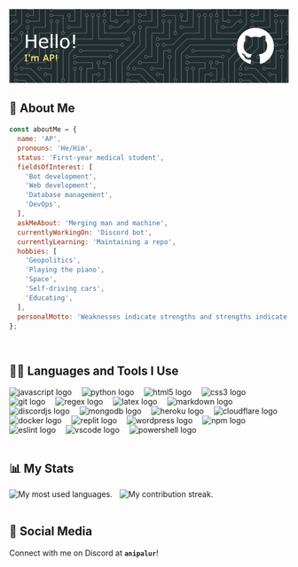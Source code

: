 <img src="./ap-github-header-image.png" alt="Github header image"  />

## 🧔 About Me

```js
const aboutMe = {
  name: 'AP',
  pronouns: 'He/Him',
  status: 'First-year medical student',
  fieldsOfInterest: [
    'Bot development',
    'Web development',
    'Database management',
    'DevOps',
  ],
  askMeAbout: 'Merging man and machine',
  currentlyWorkingOn: 'Discord bot',
  currentlyLearning: 'Maintaining a repo',
  hobbies: [
    'Geopolitics',
    'Playing the piano',
    'Space',
    'Self-driving cars',
    'Educating',
  ],
  personalMotto: 'Weaknesses indicate strengths and strengths indicate weaknesses',
};
```

<br/>

## 👨‍💻 Languages and Tools I Use

<div align="left">
  <img src="https://cdn.jsdelivr.net/gh/devicons/devicon/icons/javascript/javascript-original.svg" height="40" alt="javascript logo"  />
  <img width="10" />
  <img src="https://cdn.jsdelivr.net/gh/devicons/devicon/icons/python/python-original.svg" height="40" alt="python logo"  />
  <img width="10" />
  <img src="https://cdn.jsdelivr.net/gh/devicons/devicon/icons/html5/html5-original.svg" height="40" alt="html5 logo"  />
  <img width="10" />
  <img src="https://cdn.jsdelivr.net/gh/devicons/devicon/icons/css3/css3-original.svg" height="40" alt="css3 logo"  />
  <img width="10" />
  <img src="https://cdn.jsdelivr.net/gh/devicons/devicon/icons/git/git-original.svg" height="40" alt="git logo"  />
  <img width="10" />
  <img src="https://skillicons.dev/icons?i=regex" height="40" alt="regex logo"  />
  <img width="10" />
  <img src="https://cdn.simpleicons.org/latex/008080" height="40" alt="latex logo"  />
  <img width="10" />
  <img src="https://skillicons.dev/icons?i=md" height="40" alt="markdown logo"  />
  <img width="10" />
  <img src="https://cdn.jsdelivr.net/gh/devicons/devicon/icons/discordjs/discordjs-plain.svg" height="40" alt="discordjs logo"  />
  <img width="10" />
  <img src="https://cdn.simpleicons.org/mongodb/47A248" height="40" alt="mongodb logo"  />
  <img width="10" />
  <img src="https://cdn.jsdelivr.net/gh/devicons/devicon/icons/heroku/heroku-original.svg" height="40" alt="heroku logo"  />
  <img width="10" />
  <img src="https://cdn.simpleicons.org/cloudflare/F38020" height="40" alt="cloudflare logo"  />
  <img width="10" />
  <img src="https://cdn.simpleicons.org/docker/2496ED" height="40" alt="docker logo"  />
  <img width="10" />
  <img src="https://cdn.simpleicons.org/replit/F26207" height="40" alt="replit logo"  />
  <img width="10" />
  <img src="https://cdn.simpleicons.org/wordpress/21759B" height="40" alt="wordpress logo"  />
  <img width="10" />
  <img src="https://cdn.simpleicons.org/npm/CB3837" height="40" alt="npm logo"  />
  <img width="10" />
  <img src="https://cdn.jsdelivr.net/gh/devicons/devicon/icons/eslint/eslint-original.svg" height="40" alt="eslint logo"  />
  <img width="10" />
  <img src="https://cdn.jsdelivr.net/gh/devicons/devicon/icons/vscode/vscode-original.svg" height="40" alt="vscode logo"  />
  <img width="10" />
  <img src="https://cdn.simpleicons.org/powershell/5391FE" height="40" alt="powershell logo"  />
</div>

<br/>

## 📊 My Stats

<div align="left">
  <img src="https://github-readme-stats.vercel.app/api/top-langs?username=anipalur&locale=en&hide_title=false&layout=compact&card_width=320&langs_count=6&theme=onedark&hide_border=false&order=2" height="150" alt="My most used languages."  />
  <img width="5" />
  <img src="https://streak-stats.demolab.com?user=anipalur&locale=en&mode=weekly&theme=onedark&hide_border=false&border_radius=5&date_format=j M[ Y]&order=3" height="150" alt="My contribution streak."  />
</div>

<br/>

## 💬 Social Media

Connect with me on Discord at **`anipalur`**!
